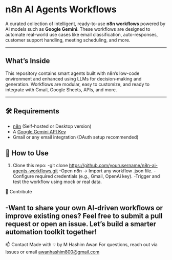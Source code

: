 #  n8n AI Agents Workflows

A curated collection of intelligent, ready-to-use **n8n workflows** powered by AI models such as **Google Gemini**. These workflows are designed to automate real-world use cases like email classification, auto-responses, customer support handling, meeting scheduling, and more.

---

##  What’s Inside

This repository contains smart agents built with n8n’s low-code environment and enhanced using LLMs for decision-making and generation. Workflows are modular, easy to customize, and ready to integrate with Gmail, Google Sheets, APIs, and more.

---



## 🛠 Requirements

- [n8n](https://n8n.io/) (Self-hosted or Desktop version)
- A [Google Gemini API Key](https://aistudio.google.com/app/apikey)
- Gmail or any email integration (OAuth setup recommended)

## 🧪 How to Use

1. Clone this repo:
-git clone https://github.com/yourusername/n8n-ai-agents-workflows.git
-Open n8n → Import any workflow .json file.
-Configure required credentials (e.g., Gmail, OpenAi key).
-Trigger and test the workflow using mock or real data.


🤝 Contribute

-Want to share your own AI-driven workflows or improve existing ones? Feel free to submit a pull request or open an issue. Let’s    build a smarter automation toolkit together!
--- 
📫 Contact
Made with 💡 by M Hashim Awan
For questions, reach out via Issues or email awanhashim800@gmail.com